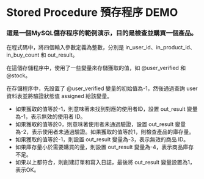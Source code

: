 # Stored Procedure 預存程序 DEMO


### 這是一個MySQL儲存程序的範例演示，目的是檢查並購買一個產品。

在程式碼中，將四個輸入參數定義為整數，分別是 in_user_id、in_product_id、in_buy_count 和 out_result。

在這個存儲程序中，使用了一些變量來存儲獲取的值，如 @user_verified 和 @stock。

在存儲程序中，先設置了 @user_verified 變量的初始值為-1，然後通過查詢 user 資料表並將驗證狀態值 assigned 給該變量。

- 如果獲取的值等於-1，則意味著未找到對應的使用者ID，設置 out_result 變量為-1，表示無效的使用者 ID。
- 如果獲取的值等於0，則意味著使用者未通過驗證，設置 out_result 變量為-2，表示使用者未通過驗證。如果獲取的值等於1，則檢查產品的庫存量。
- 如果獲取的值等於-1，則設置 out_result 變量為-3，表示無效的商品 ID。
- 如果庫存量小於需要購買的量，則設置 out_result 變量為-4，表示商品庫存不足。
- 如果以上都符合，則創建訂單和寫入日誌，最後將 out_result 變量設置為1，表示OK。

